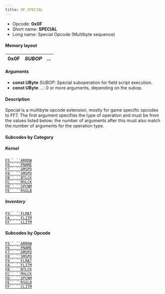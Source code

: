 ```yaml
---
title: 0F_SPECIAL
---
```


-   Opcode: **0x0F**
-   Short name: **SPECIAL**
-   Long name: Special Opcode (Multibyte sequence)

#### Memory layout

| 0x0F | *SUBOP* | *...* |
|------|---------|-------|

#### Arguments

-   **const UByte** *SUBOP*: Special suboperation for field script execution.
-   **const UByte** *...*: 0 or more arguments, depending on the subop.

#### Description

Special is a multibyte opcode extension, mostly for game specific opcodes to FF7. The first argument specifies the type of operation and must be from the values listed below; the number of arguments after this must also match the number of arguments for the operation type.

#### Subcodes by Category

##### Kernel

[`F5`` ``ARROW`](0F_SPECIAL/F5_ARROW.md)  
[`F6`` ``PNAME`](0F_SPECIAL/F6_PNAME.md)  
[`F7`` ``GMSPD`](0F_SPECIAL/F7_GMSPD.md)  
[`F8`` ``SMSPD`](0F_SPECIAL/F8_SMSPD.md)  
[`FB`` ``BTLCK`](0F_SPECIAL/FB_BTLCK.md)  
[`FC`` ``MVLCK`](0F_SPECIAL/FC_MVLCK.md)  
[`FD`` ``SPCNM`](0F_SPECIAL/FD_SPCNM.md)  
[`FE`` ``RSGLB`](0F_SPECIAL/FE_RSGLB.md)

##### Inventory

[`F9`` ``FLMAT`](0F_SPECIAL/F9_FLMAT.md)  
[`FA`` ``FLITM`](0F_SPECIAL/FA_FLITM.md)  
[`FF`` ``CLITM`](0F_SPECIAL/FF_CLITM.md)

#### Subcodes by Opcode

[`F5`` ``ARROW`](0F_SPECIAL/F5_ARROW.md)  
[`F6`` ``PNAME`](0F_SPECIAL/F6_PNAME.md)  
[`F7`` ``GMSPD`](0F_SPECIAL/F7_GMSPD.md)  
[`F8`` ``SMSPD`](0F_SPECIAL/F8_SMSPD.md)  
[`F9`` ``FLMAT`](0F_SPECIAL/F9_FLMAT.md)  
[`FA`` ``FLITM`](0F_SPECIAL/FA_FLITM.md)  
[`FB`` ``BTLCK`](0F_SPECIAL/FB_BTLCK.md)  
[`FC`` ``MVLCK`](0F_SPECIAL/FC_MVLCK.md)  
[`FD`` ``SPCNM`](0F_SPECIAL/FD_SPCNM.md)  
[`FE`` ``RSGLB`](0F_SPECIAL/FE_RSGLB.md)  
[`FF`` ``CLITM`](0F_SPECIAL/FF_CLITM.md)
